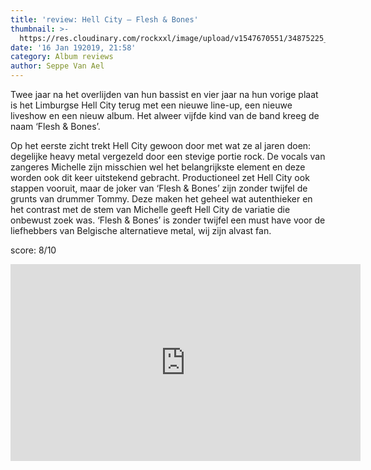 ```yaml
---
title: 'review: Hell City – Flesh & Bones'
thumbnail: >-
  https://res.cloudinary.com/rockxxl/image/upload/v1547670551/34875225_10155234656577587_8029387479507271680_n.jpg
date: '16 Jan 192019, 21:58'
category: Album reviews
author: Seppe Van Ael
---
```

Twee jaar na het overlijden van hun bassist en vier jaar na hun vorige plaat is het Limburgse Hell City terug met een nieuwe line-up, een nieuwe liveshow en een nieuw album. Het alweer vijfde kind van de band kreeg de naam ‘Flesh & Bones’. 

Op het eerste zicht trekt Hell City gewoon door met wat ze al jaren doen: degelijke heavy metal vergezeld door een stevige portie rock. De vocals van zangeres Michelle zijn misschien wel het belangrijkste element en deze worden ook dit keer uitstekend gebracht. Productioneel zet Hell City ook stappen vooruit, maar de joker van ‘Flesh & Bones’ zijn zonder twijfel de grunts van drummer Tommy. Deze maken het geheel wat autenthieker en het contrast met de stem van Michelle geeft Hell City de variatie die onbewust zoek was. ‘Flesh & Bones’ is zonder twijfel een must have voor de liefhebbers van Belgische alternatieve metal, wij zijn alvast fan.       

score: 8/10

<iframe width="560" height="315" src="https://www.youtube.com/embed/1SyiS2dYBao" frameborder="0" allow="accelerometer; autoplay; encrypted-media; gyroscope; picture-in-picture" allowfullscreen></iframe>

